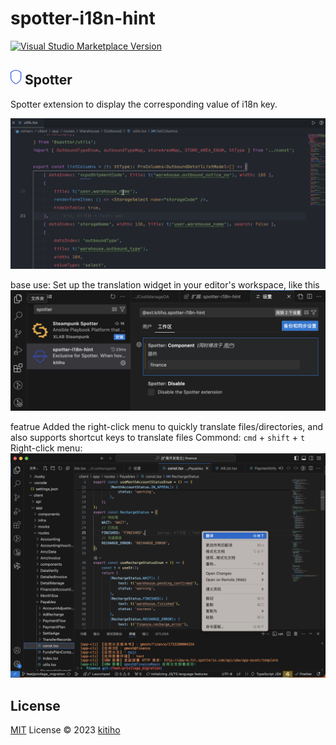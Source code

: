 # spotter-i18n-hint

<a href="https://marketplace.visualstudio.com/items?itemName=kitiho.spotter-i18n-hint" target="__blank"><img src="https://img.shields.io/visual-studio-marketplace/v/kitiho.spotter-i18n-hint.svg?color=eee&amp;label=VS%20Code%20Marketplace&logo=visual-studio-code" alt="Visual Studio Marketplace Version" /></a>

## ![icon](./res/icon.png) Spotter 

Spotter extension to display the corresponding value of i18n key.

![icon](./res/demo.gif)

base use:
Set up the translation widget in your editor's workspace, like this
![icon](./res/settingComponents.png)

featrue 
Added the right-click menu to quickly translate files/directories, 
and also supports shortcut keys to translate files
Commond: `cmd` + `shift` + `t`
Right-click menu: 
![icon](./res/rightClickMenu.png)

## License

[MIT](./LICENSE) License © 2023 [kitiho](https://github.com/kitiho)
